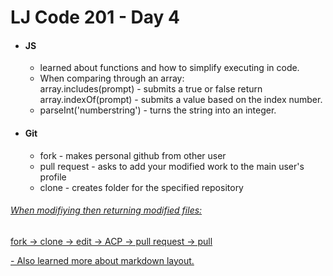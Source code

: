 # LJ Code 201 - Day 4

- #### JS
  - learned about functions and how to simplify executing in code.
  - When comparing through an array: <br/>array.includes(prompt) - submits a true or false return <br/> array.indexOf(prompt) - submits a value based on the index number.
  - parseInt('numberstring') - turns the string into an integer.


- #### Git
  - fork - makes personal github from other user
  - pull request - asks to add your modified work to the main user's profile
  - clone - creates folder for the specified repository

###### <u> When modifiying then returning modified files: <br/>
fork -> clone -> edit -> ACP -> pull request -> pull



\- Also learned more about markdown layout.
